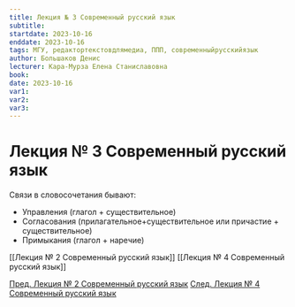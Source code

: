 ```yaml
---
title: Лекция № 3 Современный русский язык
subtitle:
startdate: 2023-10-16
enddate: 2023-10-16
tags: МГУ, редактортекстовдлямедиа, ППП, современныйрусскийязык
author: Большаков Денис
lecturer: Кара-Мурза Елена Станиславовна
book:
date: 2023-10-16
var1:
var2:
var3:
---
```

# Лекция № 3 Современный русский язык


Связи в словосочетания бывают:
* Управления (глагол + существительное)
* Согласования (прилагательное+существительное или причастие + существительное)
* Примыкания (глагол + наречие)


[[Лекция № 2 Современный русский язык]] [[Лекция № 4 Современный русский язык]]

[Пред. Лекция № 2 Современный русский язык](https://github.com/denisbolshakoff/MSU/blob/main/Современный%20русский%20язык/Лекция%20№%202%20Современный%20русский%20язык.md)               [След.  Лекция № 4 Современный русский язык](https://github.com/denisbolshakoff/MSU/blob/main/Современный%20русский%20язык/Лекция%20№%204%20Современный%20русский%20язык.md)